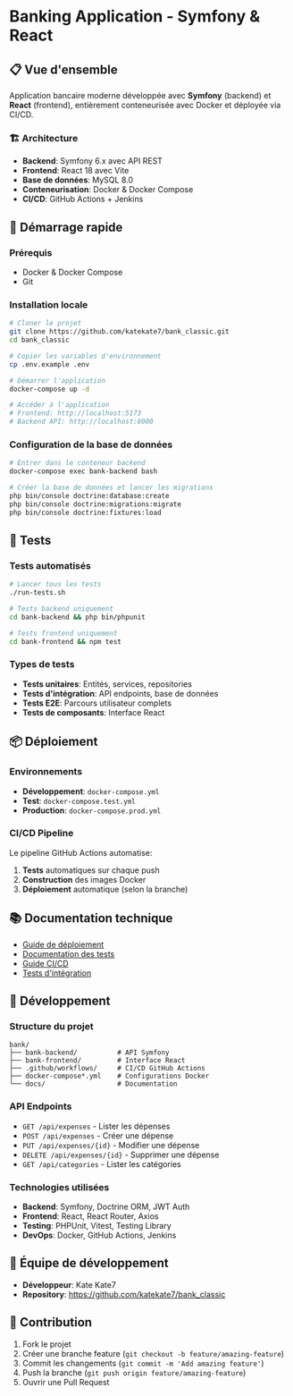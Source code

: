 # Banking Application - Symfony & React

## 📋 Vue d'ensemble

Application bancaire moderne développée avec **Symfony** (backend) et **React** (frontend), entièrement conteneurisée avec Docker et déployée via CI/CD.

### 🏗️ Architecture
- **Backend**: Symfony 6.x avec API REST
- **Frontend**: React 18 avec Vite
- **Base de données**: MySQL 8.0
- **Conteneurisation**: Docker & Docker Compose
- **CI/CD**: GitHub Actions + Jenkins

## 🚀 Démarrage rapide

### Prérequis
- Docker & Docker Compose
- Git

### Installation locale

```bash
# Cloner le projet
git clone https://github.com/katekate7/bank_classic.git
cd bank_classic

# Copier les variables d'environnement
cp .env.example .env

# Démarrer l'application
docker-compose up -d

# Accéder à l'application
# Frontend: http://localhost:5173
# Backend API: http://localhost:8000
```

### Configuration de la base de données

```bash
# Entrer dans le conteneur backend
docker-compose exec bank-backend bash

# Créer la base de données et lancer les migrations
php bin/console doctrine:database:create
php bin/console doctrine:migrations:migrate
php bin/console doctrine:fixtures:load
```

## 🧪 Tests

### Tests automatisés
```bash
# Lancer tous les tests
./run-tests.sh

# Tests backend uniquement
cd bank-backend && php bin/phpunit

# Tests frontend uniquement
cd bank-frontend && npm test
```

### Types de tests
- **Tests unitaires**: Entités, services, repositories
- **Tests d'intégration**: API endpoints, base de données
- **Tests E2E**: Parcours utilisateur complets
- **Tests de composants**: Interface React

## 📦 Déploiement

### Environnements
- **Développement**: `docker-compose.yml`
- **Test**: `docker-compose.test.yml`
- **Production**: `docker-compose.prod.yml`

### CI/CD Pipeline
Le pipeline GitHub Actions automatise:
1. **Tests** automatiques sur chaque push
2. **Construction** des images Docker
3. **Déploiement** automatique (selon la branche)

## 📚 Documentation technique

- [Guide de déploiement](./DEPLOYMENT.md)
- [Documentation des tests](./TESTING.md)
- [Guide CI/CD](./CI-CD-DOCUMENTATION.md)
- [Tests d'intégration](./INTEGRATION_TESTS.md)

## 🔧 Développement

### Structure du projet
```
bank/
├── bank-backend/          # API Symfony
├── bank-frontend/         # Interface React
├── .github/workflows/     # CI/CD GitHub Actions
├── docker-compose*.yml    # Configurations Docker
└── docs/                  # Documentation
```

### API Endpoints
- `GET /api/expenses` - Lister les dépenses
- `POST /api/expenses` - Créer une dépense
- `PUT /api/expenses/{id}` - Modifier une dépense
- `DELETE /api/expenses/{id}` - Supprimer une dépense
- `GET /api/categories` - Lister les catégories

### Technologies utilisées
- **Backend**: Symfony, Doctrine ORM, JWT Auth
- **Frontend**: React, React Router, Axios
- **Testing**: PHPUnit, Vitest, Testing Library
- **DevOps**: Docker, GitHub Actions, Jenkins

## 👥 Équipe de développement

- **Développeur**: Kate Kate7
- **Repository**: https://github.com/katekate7/bank_classic

## 🤝 Contribution

1. Fork le projet
2. Créer une branche feature (`git checkout -b feature/amazing-feature`)
3. Commit les changements (`git commit -m 'Add amazing feature'`)
4. Push la branche (`git push origin feature/amazing-feature`)
5. Ouvrir une Pull Request
